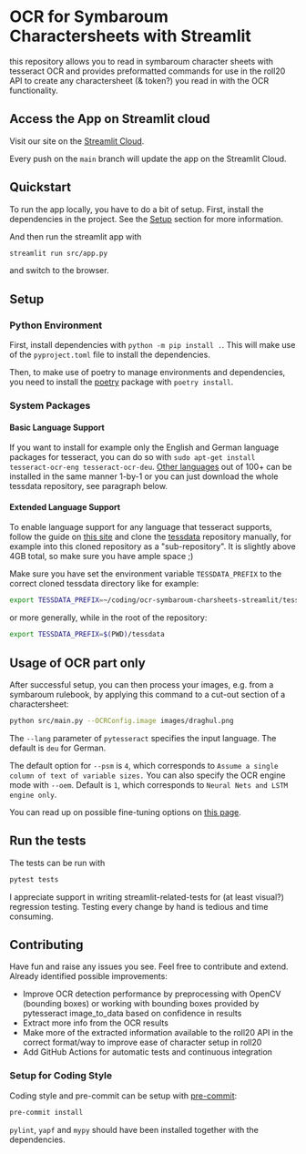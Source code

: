 # OCR for Symbaroum Charactersheets with Streamlit

this repository allows you to read in symbaroum character sheets with tesseract OCR and provides preformatted commands for use in the roll20 API to create any charactersheet (& token?) you read in with the OCR functionality.

## Access the App on Streamlit cloud

Visit our site on the [Streamlit Cloud](https://share.streamlit.io/svenstehle/ocr-symbaroum-charsheets-streamlit/main/src/app.py).

Every push on the `main` branch will update the app on the Streamlit Cloud.

## Quickstart

To run the app locally, you have to do a bit of setup.
First, install the dependencies in the project. See the [Setup](#Setup) section for more information.

And then run the streamlit app with

```bash
streamlit run src/app.py
```

and switch to the browser.

## Setup

### Python Environment

First, install dependencies with `python -m pip install .`. This will make use of the `pyproject.toml` file to install the dependencies.

Then, to make use of poetry to manage environments and dependencies, you need to install the [poetry](https://python-poetry.org/docs/basic-usage/) package with `poetry install`.

### System Packages

#### Basic Language Support

If you want to install for example only the English and German language packages for tesseract, you can do so with `sudo apt-get install tesseract-ocr-eng tesseract-ocr-deu`. [Other languages](https://tesseract-ocr.github.io/tessdoc/Data-Files-in-different-versions.html) out of 100+ can be installed in the same manner 1-by-1 or you can just download the whole tessdata repository, see paragraph below.

#### Extended Language Support

To enable language support for any language that tesseract supports, follow the guide on [this site](https://pyimagesearch.com/2020/08/03/tesseract-ocr-for-non-english-languages/) and clone the [tessdata](https://github.com/tesseract-ocr/tessdata) repository manually, for example into this cloned repository as a "sub-repository". It is slightly above 4GB total, so make sure you have ample space ;)

Make sure you have set the environment variable `TESSDATA_PREFIX` to the correct cloned tessdata directory like for example:

```bash
export TESSDATA_PREFIX=~/coding/ocr-symbaroum-charsheets-streamlit/tessdata
```

or more generally, while in the root of the repository:

```bash
export TESSDATA_PREFIX=$(PWD)/tessdata
```

## Usage of OCR part only

After successful setup, you can then process your images, e.g. from a symbaroum rulebook, by applying this command to a cut-out section of a charactersheet:

```bash
python src/main.py --OCRConfig.image images/draghul.png
```

The `--lang` parameter of `pytesseract` specifies the input language. The default is `deu` for German.

The default option for `--psm` is `4`, which corresponds to `Assume a single column of text of variable sizes.`
You can also specify the OCR engine mode with `--oem`. Default is `1`, which corresponds to `Neural Nets and LSTM engine only`.

You can read up on possible fine-tuning options on [this page](https://ai-facets.org/tesseract-ocr-best-practices/).

## Run the tests

The tests can be run with

```bash
pytest tests
```

I appreciate support in writing streamlit-related-tests for (at least visual?) regression testing. Testing every change by hand is tedious and time consuming.

## Contributing

Have fun and raise any issues you see. Feel free to contribute and extend.
Already identified possible improvements:

- Improve OCR detection performance by preprocessing with OpenCV (bounding boxes) or working with bounding boxes provided by pytesseract image_to_data based on confidence in results
- Extract more info from the OCR results
- Make more of the extracted information available to the roll20 API in the correct format/way to improve ease of character setup in roll20
- Add GitHub Actions for automatic tests and continuous integration

### Setup for Coding Style

Coding style and pre-commit can be setup with [pre-commit](https://pre-commit.com/):

```bash
pre-commit install
```

`pylint`, `yapf` and `mypy` should have been installed together with the dependencies.
